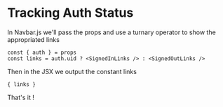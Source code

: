 # Tracking Auth Status

In Navbar.js we'll pass the props and use a turnary operator to show the appropriated links

```
const { auth } = props
const links = auth.uid ? <SignedInLinks /> : <SignedOutLinks />
```

Then in the JSX we output the constant links

`{ links }`

That's it !